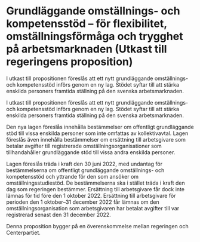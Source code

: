 # Grundläggande omställnings- och kompetensstöd – för flexibilitet, omställningsförmåga och trygghet på arbetsmarknaden (Utkast till regeringens proposition)

I utkast till propositionen föreslås att ett nytt grundläggande omställnings- och kompetensstöd införs genom en ny lag. Stödet syftar till att stärka enskilda personers framtida ställning på den svenska arbetsmarknaden.

I utkast till propositionen föreslås att ett nytt grundläggande omställnings- och kompetensstöd införs genom en ny lag. Stödet syftar till att stärka enskilda personers framtida ställning på den svenska arbetsmarknaden.

Den nya lagen föreslås innehålla bestämmelser om offentligt grundläggande stöd till vissa enskilda personer som inte omfattas av kollektivavtal. Lagen föreslås även innehålla bestämmelser om ersättning till arbetsgivare som betalar avgifter till registrerade omställningsorganisationer som tillhandahåller grundläggande stöd till vissa andra enskilda personer.

Lagen föreslås träda i kraft den 30 juni 2022, med undantag för bestämmelserna om offentligt grundläggande omställnings- och kompetensstöd och yttrande för den som ansöker om omställningsstudiestöd. De bestämmelserna ska i stället träda i kraft den dag som regeringen bestämmer. Ersättning till arbetsgivare får dock inte lämnas för tid före den 1 oktober 2022. Ersättning till arbetsgivare för perioden den 1 oktober–31 december 2022 får lämnas om den omställningsorganisation som arbetsgivaren har betalat avgifter till var registrerad senast den 31 december 2022.

Denna proposition bygger på en överenskommelse mellan regeringen och Centerpartiet.
